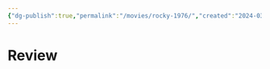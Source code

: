 ```yaml
---
{"dg-publish":true,"permalink":"/movies/rocky-1976/","created":"2024-03-21","updated":"2024-03-21"}
---
```



# Review
